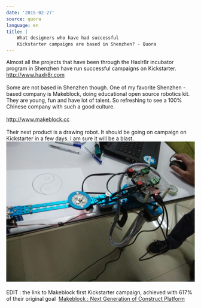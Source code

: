 ```yaml
---
date: '2015-02-27'
source: quora
language: en
title: |
    What designers who have had successful
    Kickstarter campaigns are based in Shenzhen? - Quora
---
```


Almost all the projects that have been through the Haxlr8r incubator
program in Shenzhen have run successful campaigns on Kickstarter.
<http://www.haxlr8r.com>\
\
Some are not based in Shenzhen though. One of my favorite Shenzhen -
based company is Makeblock, doing educational open source robotics kit.
They are young, fun and have lot of talent. So refreshing to see a 100%
Chinese company with such a good culture.\
\
<http://www.makeblock.cc>\
\
Their next product is a drawing robot. It should be going on campaign on
Kickstarter in a few days. I am sure it will be a blast.\
![](./img/main-qimg-0a018b342a1c9529d0003c60c76d6aaf-c.png)​\
\
EDIT : the link to Makeblock first Kickstarter campaign, achieved with
617% of their original goal  [Makeblock : Next Generation of Construct
Platform](https://www.kickstarter.com/projects/1397854503/makeblock-next-generation-of-construct-platform?ref=nav_search)
